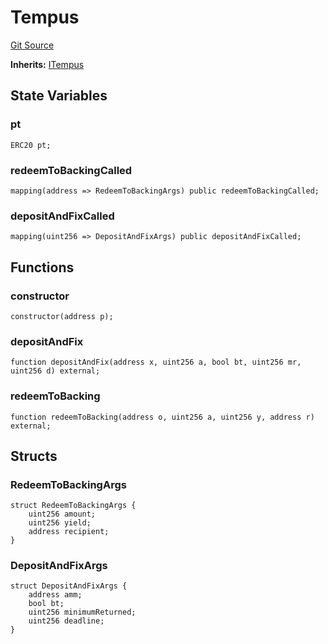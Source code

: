 # Tempus
[Git Source](https://github.com/Swivel-Finance/illuminate/blob/29a4038ae0d0795d36640f068da3ac5c1dd43806/src/mocks/Tempus.sol)

**Inherits:**
[ITempus](/src/interfaces/ITempus.sol/contract.ITempus.md)


## State Variables
### pt

```solidity
ERC20 pt;
```


### redeemToBackingCalled

```solidity
mapping(address => RedeemToBackingArgs) public redeemToBackingCalled;
```


### depositAndFixCalled

```solidity
mapping(uint256 => DepositAndFixArgs) public depositAndFixCalled;
```


## Functions
### constructor


```solidity
constructor(address p);
```

### depositAndFix


```solidity
function depositAndFix(address x, uint256 a, bool bt, uint256 mr, uint256 d) external;
```

### redeemToBacking


```solidity
function redeemToBacking(address o, uint256 a, uint256 y, address r) external;
```

## Structs
### RedeemToBackingArgs

```solidity
struct RedeemToBackingArgs {
    uint256 amount;
    uint256 yield;
    address recipient;
}
```

### DepositAndFixArgs

```solidity
struct DepositAndFixArgs {
    address amm;
    bool bt;
    uint256 minimumReturned;
    uint256 deadline;
}
```

